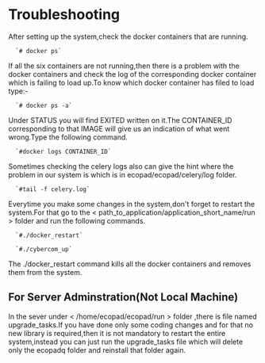 Troubleshooting
=================

After setting up the system,check the docker containers that are running.

      `# docker ps`
      
If all the six containers are not running,then there is a problem with the docker containers and check the log of the corresponding docker container which is failing to load up.To know which docker container has filed to load type:-

      `# docker ps -a`
      
Under STATUS you will find EXITED written on it.The CONTAINER_ID corresponding to that IMAGE will give us an indication of what went wrong.Type the following command. 
      
      `#docker logs CONTAINER_ID`
      
Sometimes checking the celery logs also can give the hint where the problem in our system is which is in ecopad/ecopad/celery/log folder.

      `#tail -f celery.log`
      
Everytime you make some changes in the system,don't forget to restart the system.For that go to the \< path_to_application/application_short_name/run \> folder and run the following commands.

      `#./docker_restart`
      
      `#./cybercom_up`
      
The ./docker_restart command kills all the docker containers and removes them from the system.

For Server Adminstration(Not Local Machine)
-------------------------------------------

In the sever under \< /home/ecopad/ecopad/run \> folder ,there is file named upgrade_tasks.If you have done only some coding changes and for that no new library is required,then it is not mandatory to restart the entire system,instead you can just run the upgrade_tasks file which will delete only the ecopadq folder and reinstall that folder again.
